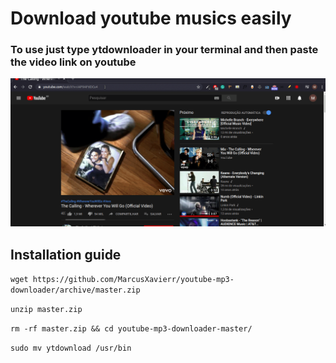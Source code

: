# Download youtube musics easily

### To use just type ytdownloader in your terminal and then paste the video link on youtube

![](gifs/music.gif)

## Installation guide

`wget https://github.com/MarcusXavierr/youtube-mp3-downloader/archive/master.zip`

`unzip master.zip`

`rm -rf master.zip && cd youtube-mp3-downloader-master/`

`sudo mv ytdownload /usr/bin`
